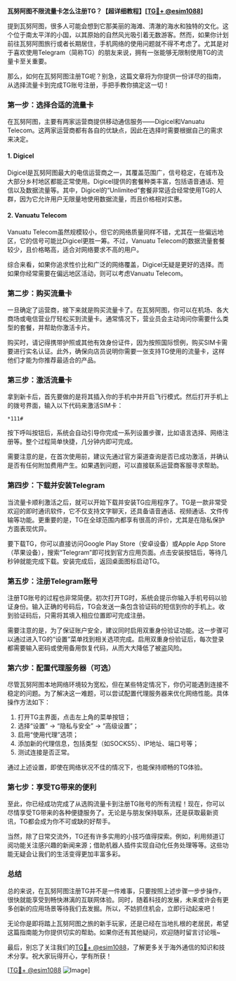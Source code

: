 **瓦努阿图不限流量卡怎么注册TG？【超详细教程】[[TG💪+ @esim1088](https://t.me/s/esim1088)]**

提到瓦努阿图，很多人可能会想到它那美丽的海滩、清澈的海水和独特的文化。这个位于南太平洋的小国，以其原始的自然风光吸引着无数游客。然而，如果你计划前往瓦努阿图旅行或者长期居住，手机网络的使用问题就不得不考虑了。尤其是对于喜欢使用Telegram（简称TG）的朋友来说，拥有一张能够无限制使用TG的流量卡至关重要。

那么，如何在瓦努阿图注册TG呢？别急，这篇文章将为你提供一份详尽的指南，从选择流量卡到完成TG账号注册，手把手教你搞定这一切！

### **第一步：选择合适的流量卡**
在瓦努阿图，主要有两家运营商提供移动通信服务——Digicel和Vanuatu Telecom。这两家运营商都有各自的优缺点，因此在选择时需要根据自己的需求来决定。

#### **1. Digicel**
Digicel是瓦努阿图最大的电信运营商之一，其覆盖范围广，信号稳定，在城市及大部分乡村地区都能正常使用。Digicel提供的套餐种类丰富，包括语音通话、短信以及数据流量等。其中，Digicel的“Unlimited”套餐非常适合经常使用TG的人群，因为它允许用户无限量地使用数据流量，而且价格相对实惠。

#### **2. Vanuatu Telecom**
Vanuatu Telecom虽然规模较小，但它的网络质量同样不错，尤其在一些偏远地区，它的信号可能比Digicel更胜一筹。不过，Vanuatu Telecom的数据流量套餐较少，且价格略高，适合对网络要求不高的用户。

综合来看，如果你追求性价比和广泛的网络覆盖，Digicel无疑是更好的选择。而如果你经常需要在偏远地区活动，则可以考虑Vanuatu Telecom。

### **第二步：购买流量卡**
一旦确定了运营商，接下来就是购买流量卡了。在瓦努阿图，你可以在机场、各大商场或电信营业厅轻松买到流量卡。通常情况下，营业员会主动询问你需要什么类型的套餐，并帮助你激活卡片。

购买时，请记得携带护照或其他有效身份证件，因为按照国际惯例，购买SIM卡需要进行实名认证。此外，确保向店员说明你需要一张支持TG使用的流量卡，这样他们才能为你推荐最适合的产品。

### **第三步：激活流量卡**
拿到新卡后，首先要做的是将其插入你的手机中并开启飞行模式。然后打开手机上的拨号界面，输入以下代码来激活SIM卡：

```
*111#
```

按下呼叫按钮后，系统会自动引导你完成一系列设置步骤，比如语言选择、网络注册等。整个过程简单快捷，几分钟内即可完成。

需要注意的是，在首次使用前，建议先通过官方渠道查询是否已成功激活，并确认是否有任何附加费用产生。如果遇到问题，可以直接联系运营商客服寻求帮助。

### **第四步：下载并安装Telegram**
当流量卡顺利激活之后，就可以开始下载并安装TG应用程序了。TG是一款非常受欢迎的即时通讯软件，它不仅支持文字聊天，还具备语音通话、视频通话、文件传输等功能。更重要的是，TG在全球范围内都享有很高的评价，尤其是在隐私保护方面表现优异。

要下载TG，你可以直接访问Google Play Store（安卓设备）或Apple App Store（苹果设备），搜索“Telegram”即可找到官方应用页面。点击安装按钮后，等待几秒钟就能完成下载。安装完成后，返回桌面图标启动TG。

### **第五步：注册Telegram账号**
注册TG账号的过程也非常简便。初次打开TG时，系统会提示你输入手机号码以验证身份。输入正确的号码后，TG会发送一条包含验证码的短信到你的手机上。收到验证码后，只需将其填入相应位置即可完成注册。

需要注意的是，为了保证账户安全，建议同时启用双重身份验证功能。这一步骤可以通过进入TG的“设置”菜单找到相关选项完成。启用双重身份验证后，每次登录都需要输入密码或使用备用恢复代码，从而大大降低了被盗风险。

### **第六步：配置代理服务器（可选）**
尽管瓦努阿图本地网络环境较为宽松，但在某些特定情况下，你仍可能遇到连接不稳定的问题。为了解决这一难题，可以尝试配置代理服务器来优化网络性能。具体操作方法如下：

1. 打开TG主界面，点击左上角的菜单按钮；
2. 选择“设置” -> “隐私与安全” -> “高级设置”；
3. 启用“使用代理”选项；
4. 添加新的代理信息，包括类型（如SOCKS5）、IP地址、端口号等；
5. 测试连接是否正常。

通过上述设置，即使在网络状况不佳的情况下，也能保持顺畅的TG体验。

### **第七步：享受TG带来的便利**
至此，你已经成功完成了从选购流量卡到注册TG账号的所有流程！现在，你可以尽情享受TG带来的各种便捷服务了。无论是与朋友保持联系，还是获取最新资讯，TG都会成为你不可或缺的好帮手。

当然，除了日常交流外，TG还有许多实用的小技巧值得探索。例如，利用频道订阅功能关注感兴趣的新闻来源；借助机器人插件实现自动化任务处理等等。这些功能无疑会让我们的生活变得更加丰富多彩。

### **总结**
总的来说，在瓦努阿图注册TG并不是一件难事，只要按照上述步骤一步步操作，很快就能享受到畅快淋漓的互联网体验。同时，随着科技的发展，未来或许会有更多创新的应用场景等待我们去发掘。所以，不妨抓住机会，立即行动起来吧！

无论你是即将踏上瓦努阿图之旅的新手玩家，还是已经在当地扎根的老居民，希望这篇指南能为你提供切实的帮助。如果你还有其他疑问，欢迎随时留言讨论哦~

最后，别忘了关注我们的[TG💪+ @esim1088](https://t.me/s/esim1088)，了解更多关于海外通信的知识和技术分享。祝大家玩得开心，学有所获！

[[TG💪+ @esim1088](https://t.me/s/esim1088) ![Image](https://i.postimg.cc/4NQfJmqS/Snipaste-2025-05-13-00-14-12.png)]